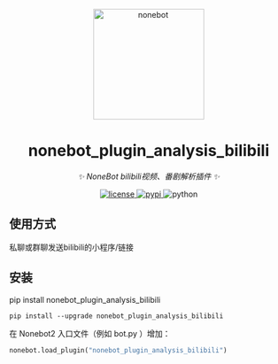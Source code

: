 <!--
 * @Author         : mengshouer
 * @Date           : 2021-03-16 00:00:00
 * @LastEditors    : mengshouer
 * @LastEditTime   : 2021-03-16 00:00:00
 * @Description    : None
 * @GitHub         : https://github.com/mengshouer/nonebot_plugin_analysis_bilibili
-->

<p align="center">
  <a href="https://v2.nonebot.dev/"><img src="https://raw.githubusercontent.com/nonebot/nonebot2/master/docs/.vuepress/public/logo.png" width="200" height="200" alt="nonebot"></a>
</p>

<div align="center">

# nonebot_plugin_analysis_bilibili


_✨ NoneBot bilibili视频、番剧解析插件 ✨_

</div>

<p align="center">
  <a href="https://raw.githubusercontent.com/cscs181/QQ-Github-Bot/master/LICENSE">
    <img src="https://img.shields.io/github/license/cscs181/QQ-Github-Bot.svg" alt="license">
  </a>
  <a href="https://pypi.python.org/pypi/nonebot-plugin-analysis-bilibili">
    <img src="https://img.shields.io/pypi/v/nonebot-plugin-analysis-bilibili.svg" alt="pypi">
  </a>
  <img src="https://img.shields.io/badge/python-3.8+-blue.svg" alt="python">
</p>

## 使用方式
私聊或群聊发送bilibili的小程序/链接

## 安装
pip install nonebot_plugin_analysis_bilibili

```
pip install --upgrade nonebot_plugin_analysis_bilibili
```
在 Nonebot2 入口文件（例如 bot.py ）增加：
``` python
nonebot.load_plugin("nonebot_plugin_analysis_bilibili")
```